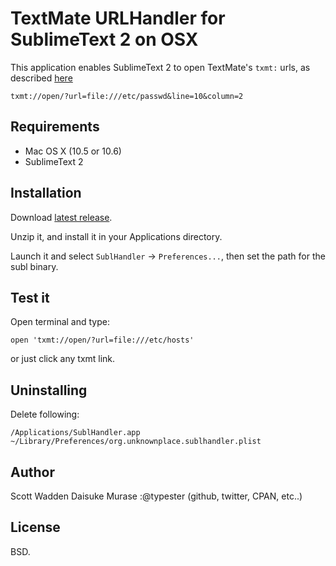 TextMate URLHandler for SublimeText 2 on OSX
=======================

This application enables SublimeText 2 to open TextMate's `txmt:` urls, as described [here](http://manual.macromates.com/en/using_textmate_from_terminal#url_scheme_html)

    txmt://open/?url=file:///etc/passwd&line=10&column=2

Requirements
------------

* Mac OS X (10.5 or 10.6)
* SublimeText 2

Installation
------------

Download [latest release](https://github.com/downloads/hiddenbek/subl-handler/SublHandler.zip).

Unzip it, and install it in your Applications directory.

Launch it and select `SublHandler` -> `Preferences...`, then set the path for the subl binary.

Test it
-------

Open terminal and type:

    open 'txmt://open/?url=file:///etc/hosts'

or just click any txmt link.

Uninstalling
------------

Delete following:

    /Applications/SublHandler.app
    ~/Library/Preferences/org.unknownplace.sublhandler.plist

Author
------

Scott Wadden
Daisuke Murase :@typester (github, twitter, CPAN, etc..)

License
-------

BSD.

